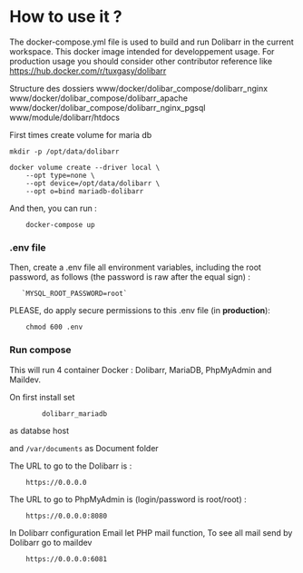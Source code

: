 # How to use it ?

The docker-compose.yml file is used to build and run Dolibarr in the current workspace.
This docker image intended for developpement usage.
For production usage you should consider other contributor reference like https://hub.docker.com/r/tuxgasy/dolibarr 

Structure des dossiers
www/docker/dolibar_compose/dolibarr_nginx
www/docker/dolibar_compose/dolibarr_apache
www/docker/dolibar_compose/dolibarr_nginx_pgsql
www/module/dolibarr/htdocs

First times create volume for maria db

    mkdir -p /opt/data/dolibarr
    
    docker volume create --driver local \
        --opt type=none \
        --opt device=/opt/data/dolibarr \
        --opt o=bind mariadb-dolibarr

And then, you can run :

        docker-compose up

### .env file

Then, create a .env file all environment variables, including the root password, as follows (the password is raw after the equal sign) :

       `MYSQL_ROOT_PASSWORD=root`

PLEASE, do apply secure permissions to this .env file (in **production**):

        chmod 600 .env


### Run compose

This will run 4 container Docker : Dolibarr, MariaDB, PhpMyAdmin and Maildev.

On first install set
        
            dolibarr_mariadb
        
as databse host

and `/var/documents` as Document folder


The URL to go to the Dolibarr is :

        https://0.0.0.0

The URL to go to PhpMyAdmin is (login/password is root/root) :

        https://0.0.0.0:8080

In Dolibarr configuration Email let PHP mail function, To see all mail send by Dolibarr go to maildev

        https://0.0.0.0:6081
